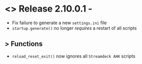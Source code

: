 # <> Release 2.10.0.1 - 
- Fix failure to generate a new `settings.ini` file
- `startup.generate()` no longer *requires* a restart of all scripts

## > Functions
- `reload_reset_exit()` now ignores all `Streamdeck AHK` scripts